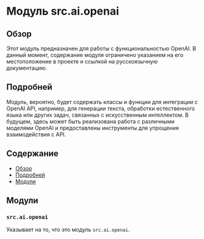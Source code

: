 # Модуль src.ai.openai

## Обзор

Этот модуль предназначен для работы с функциональностью OpenAI. 
В данный момент, содержание модуля ограничено указанием на его местоположение в проекте и ссылкой на русскоязычную документацию.

## Подробней

Модуль, вероятно, будет содержать классы и функции для интеграции с OpenAI API, например, для генерации текста, обработки естественного языка или других задач, связанных с искусственным интеллектом. 
В будущем, здесь может быть реализована работа с различными моделями OpenAI и предоставлены инструменты для упрощения взаимодействия с API.

## Содержание

- [Обзор](#обзор)
- [Подробней](#подробней)
- [Модули](#модули)

## Модули

### `src.ai.openai`

Указывает на то, что это модуль `src.ai.openai`.